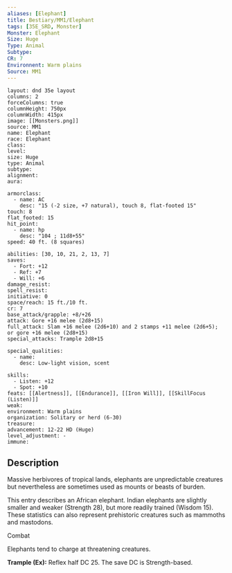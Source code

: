 ```yaml
---
aliases: [Elephant]
title: Bestiary/MM1/Elephant
tags: [35E_SRD, Monster]
Monster: Elephant
Size: Huge
Type: Animal
Subtype: 
CR: 7
Environnent: Warm plains
Source: MM1
---
```


```statblock
layout: dnd 35e layout
columns: 2
forceColumns: true
columnHeight: 750px
columnWidth: 415px
image: [[Monsters.png]]
source: MM1
name: Elephant
race: Elephant
class: 
level: 
size: Huge
type: Animal
subtype: 
alignment: 
aura: 

armorclass:
  - name: AC
    desc: "15 (-2 size, +7 natural), touch 8, flat-footed 15"
touch: 8
flat_footed: 15
hit_point:
  - name: hp
    desc: "104 ; 11d8+55"
speed: 40 ft. (8 squares)

abilities: [30, 10, 21, 2, 13, 7]
saves:
  - Fort: +12
  - Ref: +7
  - Will: +6
damage_resist: 
spell_resist: 
initiative: 0
space/reach: 15 ft./10 ft.
cr: 7
base_attack/grapple: +8/+26
attack: Gore +16 melee (2d8+15)
full_attack: Slam +16 melee (2d6+10) and 2 stamps +11 melee (2d6+5); or gore +16 melee (2d8+15)
special_attacks: Trample 2d8+15

special_qualities:
  - name: 
    desc: Low-light vision, scent

skills:
  - Listen: +12
  - Spot: +10
feats: [[Alertness]], [[Endurance]], [[Iron Will]], [[SkillFocus (Listen)]]
weak: 
environment: Warm plains
organization: Solitary or herd (6-30)
treasure: 
advancement: 12-22 HD (Huge)
level_adjustment: -
immune: 
```

## Description

<p>Massive herbivores of tropical lands, elephants are unpredictable creatures but nevertheless are sometimes used as mounts or beasts of burden.</p>
<p>This entry describes an African elephant. Indian elephants are slightly smaller and weaker (Strength 28), but more readily trained (Wisdom 15). These statistics can also represent prehistoric creatures such as mammoths and mastodons.</p>
<p>Combat</p>
<p>Elephants tend to charge at threatening creatures.</p>
<p>
            <b>Trample (Ex):</b> Reflex half DC 25. The save DC is Strength-based.</p>